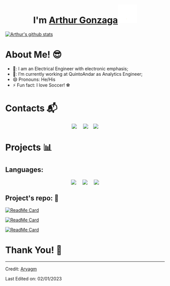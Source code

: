 <h1 align="center">I'm <a href="https://github.com/arthursgonzaga">Arthur Gonzaga<a><img src="https://github.com/Kathryn-Jie/Kathryn-Jie/blob/main/wave.gif" width="60px"/></h1>

[![Arthur's github stats](https://github-readme-stats.vercel.app/api?username=arthursgonzaga&show_icons=true&theme=merko)](https://github.com/arthursgonzaga/github-readme-stats)

<h1>About Me! 😎</h1>

- 🏫: I am an Electrical Engineer with electronic emphasis;
- 🔭: I’m currently working at QuintoAndar as Analytics Engineer;
- 😄  Pronouns: He/His
- ⚡  Fun fact: I love Soccer! ⚽
  
<h1>Contacts 📬</h1>
<p align="center">
<a href="https://www.linkedin.com/in/arthur-gonzaga-7a2770132/" target="blank"><img align="center" src="https://img.shields.io/badge/Arthur Gonzaga-0077B5?style=for-the-badge&logo=linkedin&logoColor=white" /></a> &nbsp;&nbsp;&nbsp;  <a href="mailto:arthursgonzaga@gmail.com" target="blank"><img align="center" src="https://img.shields.io/badge/arthursgonzaga@gmail.com-D14836?style=for-the-badge&logo=gmail&logoColor=white" /></a>&nbsp;&nbsp;&nbsp;  <a href="https://arthursgonzaga.medium.com/" target="blank"><img align="center" src="https://img.shields.io/badge/Medium-12100E?style=for-the-badge&logo=medium&logoColor=white" /></a>

</p>

<h1>Projects 📊</h1>

<h2>Languages:</h2>
<p align="center">

<img align="center" src="https://img.shields.io/badge/Python-3776AB?style=for-the-badge&logo=python&logoColor=white"/>
&nbsp;&nbsp;&nbsp;  
<img align="center" src="https://img.shields.io/badge/Arthur Gonzaga-0077B5?style=for-the-badge&logo=linkedin&logoColor=white" />
&nbsp;&nbsp;&nbsp;  
<img align="center" src="https://img.shields.io/badge/Arthur Gonzaga-0077B5?style=for-the-badge&logo=linkedin&logoColor=white" />

</p>

 
<h2>Project's repo: 🎨</h2>
  
[![ReadMe Card](https://github-readme-stats.vercel.app/api/pin/?username=arthursgonzaga&repo=pandawans)](https://github.com/arthursgonzaga/pandawans)

[![ReadMe Card](https://github-readme-stats.vercel.app/api/pin/?username=arthursgonzaga&repo=DataProject)](https://github.com/arthursgonzaga/DataProject)

[![ReadMe Card](https://github-readme-stats.vercel.app/api/pin/?username=arthursgonzaga&repo=Machine-Learning-Studies)](https://github.com/arthursgonzaga/Machine-Learning-Studies)

<h1>Thank You! 🤵 </h1>

------
  
Credit: [Aryagm](https://github.com/Aryagm)

Last Edited on: 02/01/2023
